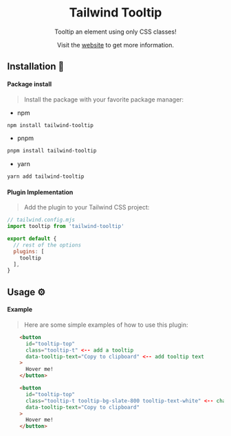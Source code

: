<div align="center">

# Tailwind Tooltip

Tooltip an element using only CSS classes!

Visit the [website](https://github.com/SantiMit1/tailwind-tooltip) to get more information.
</div>
  
## Installation :book:

#### Package install

> Install the package with your favorite package manager:

- npm
```bash
npm install tailwind-tooltip
```
- pnpm
```bash
pnpm install tailwind-tooltip
```
- yarn
```bash
yarn add tailwind-tooltip
```

#### Plugin Implementation
> Add the plugin to your Tailwind CSS project:

```js
// tailwind.config.mjs
import tooltip from 'tailwind-tooltip'

export default {
  // rest of the options
  plugins: [
    tooltip
  ],
}
```

## Usage :gear:

#### Example

> Here are some simple examples of how to use this plugin:

```html
    <button
      id="tooltip-top"
      class="tooltip-t" <-- add a tooltip
      data-tooltip-text="Copy to clipboard" <-- add tooltip text
    >
      Hover me!
    </button>
```

```html
    <button
      id="tooltip-top"
      class="tooltip-t tooltip-bg-slate-800 tooltip-text-white" <-- change tooltip colors
      data-tooltip-text="Copy to clipboard"
    >
      Hover me!
    </button>
```
